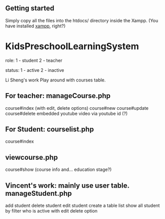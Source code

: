 ## Getting started
Simply copy all the files into the htdocs/ directory inside the Xampp. (You have installed [xampp](https://www.apachefriends.org/download.html), right?)

# KidsPreschoolLearningSystem
role: 1 - student
      2 - teacher

status: 1 - active
        2 - inactive

Li Sheng's work
Play around with courses table.

For teacher:
manageCourse.php
-----------
course#index (with edit, delete options)
course#new
course#update
course#delete
embedded youtube video via youtube id (?)

For Student:
courselist.php
--------------
course#index

viewcourse.php
-------------
course#show (course info and... education stage?)

Vincent's work:
mainly use user table.
manageStudent.php
----------------
add student
delete student
edit student
create a table list show all student by filter who is active with edit delete option
